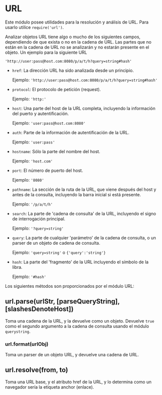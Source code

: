 # URL

Este módulo posee utilidades para la resolución y análisis de URL.
Para usarlo utilice `require('url')`.

Analizar objetos URL tiene algo o mucho de los siguientes campos, dependiendo de
que exista o no en la cadena de URL. Las partes que no están en la cadena de URL
no se analizarán y no estarán presente en el objeto. Un ejemplo para la siguiente URL

`'http://user:pass@host.com:8080/p/a/t/h?query=string#hash'`

* `href`: La dirección URL ha sido analizada desde un principio.

  Ejemplo: `'http://user:pass@host.com:8080/p/a/t/h?query=string#hash'`
* `protocol`: El protocolo de petición (request).

  Ejemplo: `'http:'`
* `host`: Una parte del host de la URL completa, incluyendo la información del puerto y autentificación.

  Ejemplo: `'user:pass@host.com:8080'`
* `auth`: Parte de la información de autentificación de la URL.

  Ejemplo: `'user:pass'`
* `hostname`: Sólo la parte del nombre del host.

  Ejemplo: `'host.com'`
* `port`: El número de puerto del host.

  Ejemplo: `'8080'`
* `pathname`: La sección de la ruta de la URL, que viene después del host y antes de la consulta, incluyendo la barra inicial si está presente.

  Ejemplo: `'/p/a/t/h'`
* `search`: La parte de 'cadena de consulta' de la URL, incluyendo el signo de interrogación principal.

  Ejemplo: `'?query=string'`
* `query`: La parte de cualquier 'parámetro' de la cadena de consulta, o un parser de un objeto de cadena de consulta.

  Ejemplo: `'query=string'` o `{'query':'string'}`
* `hash`: La parte del 'fragmento' de la  URL incluyendo el símbolo de la libra.

  Ejemplo: `'#hash'`

Los siguientes métodos son proporcionados por el módulo URL:

## url.parse(urlStr, [parseQueryString], [slashesDenoteHost])

Toma una cadena de la URL, y la devuelve como un objeto.  Devuelve `true` como el segundo argumento  a
la cadena de consulta usando el módulo `querystring`.

### url.format(urlObj)

Toma un parser de un objeto URL, y devuelve una cadena de URL.

## url.resolve(from, to)

Toma una URL base, y el atributo href de la URL, y lo determina como un navegador sería la etiqueta anchor (enlace).
